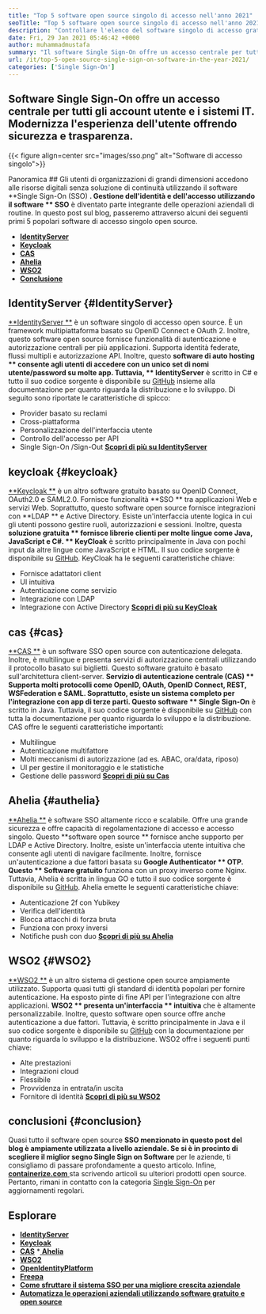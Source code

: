 ```yaml
---
title: "Top 5 software open source singolo di accesso nell'anno 2021" 
seoTitle: "Top 5 software open source singolo di accesso nell'anno 2021" 
description: "Controllare l'elenco del software singolo di accesso gratuito a livello aziendale. Queste soluzioni SSO open source includono IdentityServer, KeyCloak. CAS, Ahelia e WSO2." 
date: Fri, 29 Jan 2021 05:46:42 +0000
author: muhammadmustafa
summary: "Il software Single Sign-On offre un accesso centrale per tutti gli account utente e i sistemi IT. Modernizza l'esperienza dell'utente offrendo sicurezza e trasparenza." 
url: /it/top-5-open-source-single-sign-on-software-in-the-year-2021/
categories: ['Single Sign-On']
---
```


## Software Single Sign-On offre un accesso centrale per tutti gli account utente e i sistemi IT. Modernizza l'esperienza dell'utente offrendo sicurezza e trasparenza.

{{< figure align=center src="images/sso.png" alt="Software di accesso singolo">}}


Panoramica ##
Gli utenti di organizzazioni di grandi dimensioni accedono alle risorse digitali senza soluzione di continuità utilizzando il software **Single Sign-On (SSO) **. Gestione dell'identità e dell'accesso utilizzando il software ** SSO**  è diventato parte integrante delle operazioni aziendali di routine. In questo post sul blog, passeremo attraverso alcuni dei seguenti primi 5 popolari software di accesso singolo open source.
  * **[IdentityServer][1]**
  * **[Keycloak][2]**
  * **[CAS][3]**
  * **[Ahelia][4]**
  * **[WSO2][5]**
  * **[Conclusione][6]**

## IdentityServer   {#IdentityServer}
[**IdentityServer **][7] è un software singolo di accesso open source. È un framework multipiattaforma basato su OpenID Connect e OAuth 2. Inoltre, questo software open source fornisce funzionalità di autenticazione e autorizzazione centrali per più applicazioni. Supporta identità federate, flussi multipli e autorizzazione API. Inoltre, questo  **software di auto hosting **  consente agli utenti di accedere con un unico set di nomi utente/password su molte app. Tuttavia, ** IdentityServer**  è scritto in C# e tutto il suo codice sorgente è disponibile su [GitHub][8] insieme alla documentazione per quanto riguarda la distribuzione e lo sviluppo.
Di seguito sono riportate le caratteristiche di spicco:
  * Provider basato su reclami
  * Cross-piattaforma
  * Personalizzazione dell'interfaccia utente
  * Controllo dell'accesso per API
  * Single Sign-On /Sign-Out
[ **Scopri di più su IdentityServer** ][9]

## keycloak   {#keycloak}
[**Keycloak **][10] è un altro software gratuito basato su OpenID Connect, OAuth2.0 e SAML2.0. Fornisce funzionalità  **SSO **  tra applicazioni Web e servizi Web. Soprattutto, questo software open source fornisce integrazioni con  **LDAP **  e Active Directory. Esiste un'interfaccia utente logica in cui gli utenti possono gestire ruoli, autorizzazioni e sessioni. Inoltre, questa  **soluzione gratuita **  fornisce librerie clienti per molte lingue come Java, JavaScript e C#. ** KeyCloak**  è scritto principalmente in Java con pochi input da altre lingue come JavaScript e HTML. Il suo codice sorgente è disponibile su [GitHub][11].
KeyCloak ha le seguenti caratteristiche chiave:
  * Fornisce adattatori client
  * UI intuitiva
  * Autenticazione come servizio
  * Integrazione con LDAP
  * Integrazione con Active Directory
[ **Scopri di più su KeyCloak** ][12]

## cas   {#cas}
[**CAS **][13] è un software SSO open source con autenticazione delegata. Inoltre, è multilingue e presenta servizi di autorizzazione centrali utilizzando il protocollo basato sui biglietti. Questo software gratuito è basato sull'architettura client-server.  **Servizio di autenticazione centrale (CAS) **  Supporta molti protocolli come OpenID, OAuth, OpenID Connect, REST, WSFederation e SAML. Soprattutto, esiste un sistema completo per l'integrazione con app di terze parti. Questo software ** Single Sign-On**  è scritto in Java. Tuttavia, il suo codice sorgente è disponibile su [GitHub][14] con tutta la documentazione per quanto riguarda lo sviluppo e la distribuzione.
CAS offre le seguenti caratteristiche importanti:
  * Multilingue
  * Autenticazione multifattore
  * Molti meccanismi di autorizzazione (ad es. ABAC, ora/data, riposo)
  * UI per gestire il monitoraggio e le statistiche
  * Gestione delle password
[ **Scopri di più su Cas** ][15]

## Ahelia   {#authelia}
[**Ahelia **][16] è software SSO altamente ricco e scalabile. Offre una grande sicurezza e offre capacità di regolamentazione di accesso e accesso singolo. Questo  **software open source **  fornisce anche supporto per LDAP e Active Directory. Inoltre, esiste un'interfaccia utente intuitiva che consente agli utenti di navigare facilmente. Inoltre, fornisce un'autenticazione a due fattori basata su  **Google Authenticator **  OTP. Questo ** Software gratuito**  funziona con un proxy inverso come Nginx. Tuttavia, Ahelia è scritta in lingua GO e tutto il suo codice sorgente è disponibile su [GitHub][17].
Ahelia emette le seguenti caratteristiche chiave:
  * Autenticazione 2f con Yubikey
  * Verifica dell'identità
  * Blocca attacchi di forza bruta
  * Funziona con proxy inversi
  * Notifiche push con duo
**[Scopri di più su Ahelia][18]**

## WSO2   {#WSO2}
[**WSO2 **][19] è un altro sistema di gestione open source ampiamente utilizzato. Supporta quasi tutti gli standard di identità popolari per fornire autenticazione. Ha esposto pinte di fine API per l'integrazione con altre applicazioni.  **WSO2 **  presenta un'interfaccia ** intuitiva**  che è altamente personalizzabile. Inoltre, questo software open source offre anche autenticazione a due fattori. Tuttavia, è scritto principalmente in Java e il suo codice sorgente è disponibile su [GitHub][20] con la documentazione per quanto riguarda lo sviluppo e la distribuzione.
WSO2 offre i seguenti punti chiave:
  * Alte prestazioni
  * Integrazioni cloud
  * Flessibile
  * Provvidenza in entrata/in uscita
  * Fornitore di identità
**[Scopri di più su WSO2][21]**

## conclusioni   {#conclusion}
Quasi tutto il software open source **SSO  **menzionato in questo post del blog è ampiamente utilizzata a livello aziendale. Se si è in procinto di scegliere il miglior segno**   Single Sign on Software** per le aziende, ti consigliamo di passare profondamente a questo articolo.
Infine, [ **containerize.com** ][22] sta scrivendo articoli su ulteriori prodotti open source. Pertanto, rimani in contatto con la categoria [Single Sign-On][23] per aggiornamenti regolari.

## Esplorare
  * **[IdentityServer][24]**
  * **[Keycloak][25]**
  * **[CAS][26]**
  *[ **Ahelia** ][27]
  * **[WSO2][28]**
  * **[OpenIdentityPlatform][29]**
  * **[Freepa][30]**
  * **[Come sfruttare il sistema SSO per una migliore crescita aziendale][31]**
  * **[Automatizza le operazioni aziendali utilizzando software gratuito e open source][32]**

  
[1]: #IdentityServer
[2]: #KeyCloak
[3]: #CAS
[4]: #Authelia
[5]: #WSO2
[6]: #Conclusion
[7]: https://products.containerize.com/single-sign-on/identity-server
[8]: https://github.com/IdentityServer
[9]: https://identityserver.io/
[10]: https://products.containerize.com/single-sign-on/keycloak
[11]: https://github.com/keycloak/keycloak
[12]: https://www.keycloak.org/
[13]: https://products.containerize.com/single-sign-on/cas
[14]: https://github.com/apereo/cas
[15]: https://apereo.github.io/cas/6.3.x/index.html
[16]: https://products.containerize.com/single-sign-on/authelia
[17]: https://github.com/authelia/authelia
[18]: https://www.authelia.com/
[19]: https://products.containerize.com/single-sign-on/wso2
[20]: https://github.com/wso2/product-is
[21]: http://wso2.github.io/
[22]: https://www.containerize.com/
[23]: https://products.containerize.com/single-sign-on/
[24]: https://products.containerize.com/single-sign-on/identity-server/
[25]: https://products.containerize.com/single-sign-on/keycloak/
[26]: https://products.containerize.com/single-sign-on/cas/
[27]: https://products.containerize.com/single-sign-on/authelia/
[28]: https://products.containerize.com/single-sign-on/wso2/
[29]: https://products.containerize.com/single-sign-on/openidentityplatform/
[30]: https://products.containerize.com/single-sign-on/freeipa/
[31]: https://blog.containerize.com/single-sign-on/how-to-leverage-sso-solution-for-better-business-growth/
[32]: https://blog.containerize.com/blogging/automate-business-operations-using-open-source-software/
